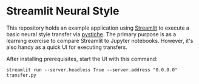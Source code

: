 # Streamlit Neural Style

This repository holds an example application using [Streamlit](https://streamlit.io) to execute a basic neural style transfer via [pystiche](https://github.com/pmeier/pystiche).
The primary purpose is as a learning exercise to compare Streamlit to Jupyter notebooks.  However, it's also handy as a quick UI for executing transfers.

After installing prerequisites, start the UI with this command:
```unix
streamlit run --server.headless True --server.address "0.0.0.0" transfer.py
```